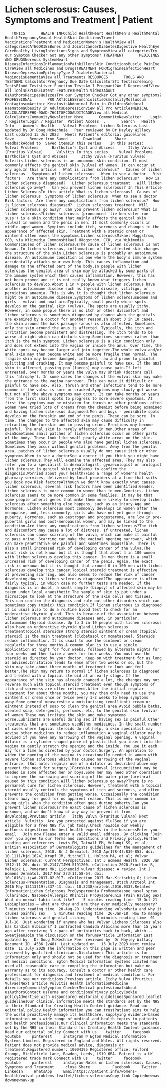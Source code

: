 # Lichen sclerosus: Causes, Symptoms and Treatment | Patient

       TOPICS       HEALTH INFOChild HealthHeart HealthMen's HealthMental HealthPregnancySexual HealthSkin ConditionsTravel VaccinationsTreatment and MedicationWomen's HealthView all categoriesCATEGORIESBones and JointsCancerDiabetesDigestive HealthEye CareHealthy LivingInfectionsSigns and SymptomsView all categoriesTry our Symptom Checker Got any other symptoms? TREATMENT       MEDICINES AND DRUGSNervous SystemHeart DiseaseInfectionsInflammationPainkillersSkin ConditionsMuscle PainEye CareView all Medicines and DrugsTREATMENT FORMigraineInfectionHeart DiseaseDepressionEpilepsyType 2 DiabetesBacterial VaginosisDementiaView all Treatments RESOURCES       TOOLS AND TESTSBMI CalculatorPregnancy Due Date CalculatorSTI TestsScreening TestsBlood TestsLiver Function TestsAm I Pregnant?Am I Depressed?View all ToolsEXPLORELatest FeaturesHealth VideosAbout UsAuthorsRecipesQuizzesTry our Symptom Checker Got any other symptoms? PROFESSIONAL       PRO ARTICLESBronchiolitisOsmolalityMolluscum ContagiosumActinic KeratosisAbdominal Pain in ChildrenSubdural HaematomaObesity in AdultsDepressionView all Pro ArticlesMEDICAL CALCULATORSPHQ-9GAD-76CITGPCOGAUDITCAGEView all Medical CalculatorsCommunityNewsletter More       CommunityNewsletter    Login / RegisterLogin / Register  Patient Access  .       Search   Health Info    Women's Health    Vulval Problems  Lichen Sclerosus Last updated by Dr Doug McKechnie   Peer reviewed by Dr Hayley Willacy  Last updated 13 Jul 2023   Meets Patient’s editorial guidelines            Save       Remove from Saved       Download      Share      FeedbackAdded to  Saved itemsIn this series    In this series:     Vulval Problems      Bartholin's Cyst and Abscess      Itchy Vulva (Pruritus Vulvae)      Vulvitis In this series     Vulval Problems      Bartholin's Cyst and Abscess      Itchy Vulva (Pruritus Vulvae)      Vulvitis Lichen sclerosus is an uncommon skin condition. It most commonly affects the genital skin (vulva) of women. It can occur at any age.In this article   What is lichen sclerosus?   Causes of lichen sclerosus   Symptoms of lichen sclerosus   When to see a doctor   Risk factors   Are there any complications from lichen sclerosus?   How is lichen sclerosus diagnosed?   Lichen sclerosus treatment   Will lichen sclerosus go away?   Can you prevent lichen sclerosus? In This Article     Lichen SclerosusIn this article What is lichen sclerosus?  Causes of lichen sclerosus  Symptoms of lichen sclerosus  When to see a doctor  Risk factors  Are there any complications from lichen sclerosus?  How is lichen sclerosus diagnosed?  Lichen sclerosus treatment  Will lichen sclerosus go away?  Can you prevent lichen sclerosus? What is lichen sclerosus?Lichen sclerosus (pronounced 'lie-ken scler-roe-suss') is a skin condition that mainly affects the genital skin (vulva) in women and the penis in men. It most commonly occurs in middle-aged women. Symptoms include itch, soreness and changes in the appearance of affected skin. Treatment with a steroid cream or ointment often eases the symptoms.Lichen sclerosusMikael Häggström, CC0, via Wikimedia CommonsMikael Häggström, CC0, via Wikimedia CommonsCauses of lichen sclerosusThe cause of lichen sclerosus is not known. In lichen sclerosus, inflammation of the affected skin changes the structure of the skin.Lichen sclerosus is probably an autoimmune disease. An autoimmune condition is one where the body's immune system accidentally attacks your own body. This causes inflammation and damage to the affected part of the body.In people with lichen sclerosus the genital area of skin may be attacked by some parts of the immune system which then causes inflammation. However, this has not been proved and it is not really known what triggers lichen sclerosus to develop.About 1 in 4 people with lichen sclerosus have another autoimmune disease such as thyroid disease, vitiligo, or pernicious anaemia. This is why it is thought that lichen sclerosus might be an autoimmune disease.Symptoms of lichen sclerosusWomen and girls - vulval and anal areaTypically, small pearly white spots develop on the genital skin (vulva). The spots are usually itchy. However, in some people there is no itch or other discomfort and lichen sclerosus is sometimes diagnosed by chance when the genitals are examined by a doctor for another reason.In about 3 in 10 cases, the skin around the back passage (anus) is also affected. Sometimes only the skin around the anus is affected. Typically, the itch and irritation become persistent and distressing. The itch tends to be worse at night which can disturb sleep.Sometimes soreness rather than itch is the main symptom. Lichen sclerosus is a skin condition only and does not extend into the vagina or inside the anus. Over time, the white spots may become larger and join together.The whole vulva and/or anal skin may then become white and be more fragile than normal. The fragile skin may become damaged, inflamed, raw and prone to painful splitting and cracking. It may become painful to have sex. If the anal skin is affected, passing poo (faeces) may cause pain.If left untreated, over months or years the vulva may shrink (doctors call this 'atrophy'). In some cases the changes of the vulval skin may make the entrance to the vagina narrower. This can make it difficult or painful to have sex. Also, thrush and other infections tend to be more common if the vulva is sore or cracked.Symptoms may slowly get worse but not all the above symptoms may occur. It can take months or years from the first small spots to progress to more severe symptoms. At first the symptoms may be mistaken for thrush or other problems: often women have tried lots of creams from the chemist before being examined and having lichen sclerosus diagnosed.Men and boys - penisWhite spots develop on the foreskin and end of the penis. These can be sore. In time, the changes to the affected skin may cause difficulty in retracting the foreskin and in passing urine. Erections may become painful. The anal skin is rarely affected in men.Other areas of skinSometimes small patches of lichen sclerosus occur on other parts of the body. These look like small pearly white areas on the skin. Sometimes they occur in people who also have genital lichen sclerosus. Sometimes they occur without genital problems. Away from the genital area, patches of lichen sclerosus usually do not cause itch or other symptoms.When to see a doctorSee a doctor if you think you might have lichen sclerosus.They will examine the affected area. They may also refer you to a specialist (a dermatologist, gynaecologist or urologist with interest in genital skin problems) to confirm the diagnosis.Worried about your health?Find a range of women's health pharmacy services, delivered by local providers at a time that suits you Book now Risk factorsAlthough we don't know exactly what causes lichen sclerosus, several risk factors have been identified:Gender. Lichen sclerosus is more common in women than in men.Genetics. Lichen sclerosus seems to be more common in some families; it may be that some people inherit genes that make them more likely to develop lichen sclerosus after something else happens, such as an injury.Age and hormones. Lichen sclerosus most commonly develops in women after the menopause, and, less commonly, girls who have not yet gone through puberty. Hormones, such as oestrogen and progesterone, are low in pre-pubertal girls and post-menopausal women, and may be linked to the condition.Are there any complications from lichen sclerosus?The itch and discomfort may cause a lot of distress. If untreated, lichen sclerosis can cause scarring of the vulva, which can make it painful to pass urine. Scarring can make the vaginal opening narrower, which can make penetrative sex painful and sometimes impossible. There is also a small increased risk of developing cancer of the vulva.The exact risk is not known but it is thought that about 4 in 100 women with lichen sclerosus develop this cancer. In men there is a small increased risk of developing cancer of the penis. Again, the exact risk is unknown but it is thought that around 8 in 100 men with lichen sclerosus develop this cancer.Topical steroid treatment is effective at preventing scarring, and also seems to reduce the risk of cancer developing.How is lichen sclerosus diagnosed?The appearance is often fairly typical, in which case no further tests are needed. If the diagnosis is in doubt, a small sample (biopsy) of affected skin may be taken under local anaesthetic.The sample of skin is put under a microscope to look at the structure of the skin cells and tissues. This can confirm the diagnosis and rule out other disorders which can sometimes copy (mimic) this condition.If lichen sclerosus is diagnosed it is usual also to do a routine blood test to check for an underactive thyroid gland. This is because of the association between lichen sclerosus and autoimmune diseases and, in particular, autoimmune thyroid disease. Up to 3 in 10 people with lichen sclerosus also have an underactive thyroid gland.Lichen sclerosus treatmentTopical steroidsA strong steroid ointment or cream (topical steroid) is the main treatment (clobetasol or mometasone). Steroids reduce inflammation. It is usual to use the ointment or cream regularly for three months.A common plan is to use a single application at night for four weeks, followed by alternate nights for four weeks and then twice a week for four weeks. You must use the steroid as directed by your doctor. Keep on with treatment for as long as advised.Irritation tends to ease after two weeks or so, but the skin may take about three months of treatment to look and feel better.The skin may return to normal if lichen sclerosus is diagnosed and treated with a topical steroid at an early stage. If the appearance of the skin has already changed a lot, the changes may not reverse much with topical steroid treatment even though symptoms of itch and soreness are often relieved.After the initial regular treatment for about three months, you may then only need to use the ointment or cream once or twice every 1-2 weeks to keep symptoms away.Some general measuresUse a moisturising (emollient) cream or ointment instead of soap to clean the genital area.Avoid bubble baths, scented soap, detergents, perfumes, etc, to the genital skin (vulva) of women.These may irritate the skin and make symptoms worse.Lubricants are useful during sex if having sex is painful.Other treatments that are sometimes usedOther medicines. In the small number of cases where topical steroids do not help, a skin specialist may advise other medicines to reduce inflammation.A vaginal dilator may be advised if you have any narrowing of the vaginal opening. A vaginal dilator is a cylinder-shaped piece of plastic that you insert into the vagina to gently stretch the opening and the inside. You use it each day for a time as directed by your doctor.Surgery. An operation to widen the opening of the vagina is occasionally needed in women with severe lichen sclerosus which has caused narrowing of the vaginal entrance. (But note: regular use of a dilator as described above may prevent the need for surgery.)Foreskin removal (circumcision) may be needed in some affected men or boys.Some men may need other operations to improve the narrowing and scarring of the water pipe (urethra) caused by this condition.Will lichen sclerosus go away?There is no permanent cure for lichen sclerosus. However, treatment with a topical steroid usually controls the symptoms of itch and soreness, and often prevents the condition from getting worse. Occasionally the condition clears away for good for no apparent reason. This is more common in young girls when the condition often goes during puberty.Can you prevent lichen sclerosus?The exact cause of lichen sclerosus is unknown, and we don't know of any way to prevent it from developing.Previous article   Itchy Vulva (Pruritus Vulvae) Next article  Vulvitis  Are you protected against flu?See if you are eligible for a free NHS flu jab today.Check nowJoin our weekly wellness digestfrom the best health experts in the businessEnter your email   Join now Please enter a valid email address. By clicking ‘Join now’ you agree to our Terms and conditions and Privacy policy.Further reading and references  Lewis FM, Tatnall FM, Velangi SS, et al; British Association of Dermatologists guidelines for the management of lichen sclerosus, 2018. Br J Dermatol. 2018 Apr178(4):839-853. doi: 10.1111/bjd.16241.Krapf JM, Mitchell L, Holton MA, et al; Vulvar Lichen Sclerosus: Current Perspectives. Int J Womens Health. 2020 Jan 1512:11-20. doi: 10.2147/IJWH.S191200. eCollection 2020.Fruchter R, Melnick L, Pomeranz MK; Lichenoid vulvar disease: A review. Int J Womens Dermatol. 2017 Mar 273(1):58-64. doi: 10.1016/j.ijwd.2017.02.017. eCollection 2017 Mar.Kirtschig G; Lichen Sclerosus-Presentation, Diagnosis and Management. Dtsch Arztebl Int. 2016 May 13113(19):337-43. doi: 10.3238/arztebl.2016.0337.Related InformationLichen Sclerosus ProDyspareunia ProMometasone nasal spray (Clarinaze, Nasonex)Allergic Rhinitis ProDyspareunia (Pain Having Sex)  What do normal labia look like?    5 minutes reading time  15-Oct-21  Labiaplasties – what are they and are they ever medically necessary?    7 minutes reading time  20-Aug-20  Understanding vulvodynia and why it causes painful sex    5 minutes reading time  26-Jan-18  How to manage lichen sclerosus and genital itching     5 minutes reading time  01-Jul-18  Just wondering if anyone who has Vulvar Lichens Sclerosus also has Candida Albicans? I contracted Candida Albicans more than 15 years ago after receiving 3 z-pacs of antibiotics back to back, which...   SweetjeanJoin the discussion on the forumsArticle Information Last updated by   Dr Doug McKechnie Peer reviewed by  Dr Hayley Willacy Document ID  4536 (v48)  Last updated on   13 July 2023 Next review date  11 July 2028 The information on this page is written and peer reviewed by qualified clinicians.Disclaimer: This article is for information only and should not be used for the diagnosis or treatment of medical conditions. Egton Medical Information Systems Limited has used all reasonable care in compiling the information but make no warranty as to its accuracy. Consult a doctor or other health care professional for diagnosis and treatment of medical conditions. For details see our conditions.Previous article  Itchy Vulva (Pruritus Vulvae)Next article Vulvitis Health informationMedicine directoryCommunitySymptom CheckerMedical professionalsAbout usAuthorsContact usTerms and conditionsPrivacy policyCookie policyAdvertise with usSponsored editorial guidelinesSponsored leaflet guidelinesOur clinical information meets the standards set by the NHS in their Standard for Creating Health Content guidance. Read our editorial policy.Health information you can trustPatient aims to help the world proactively manage its healthcare, supplying evidence-based information on a wide range of medical and health topics to patients and health professionals.Our clinical information meets the standards set by the NHS in their Standard for Creating Health Content guidance. Read our editorial policy.Connect with us    twitter     facebook     youtube     pinterest     instagram © Egton Medical Information Systems Limited. Registered in England and Wales. All rights reserved. Patient does not provide medical advice, diagnosis or treatment.Registered number: 10004395 Registered office: Fulford Grange, Micklefield Lane, Rawdon, Leeds, LS19 6BA. Patient is a UK registered trade mark.Connect with us    twitter     facebook     youtube     pinterest     instagram Notes on Lichen sclerosus: Causes, Symptoms and Treatment     close Share          Facebook     Twitter     LinkedIn     WhatsApp     Emailhttps://patient.info/womens-health/vulval-problems-leaflet/lichen-sclerosusCopy link Copiednewnav-downnewnav-up


